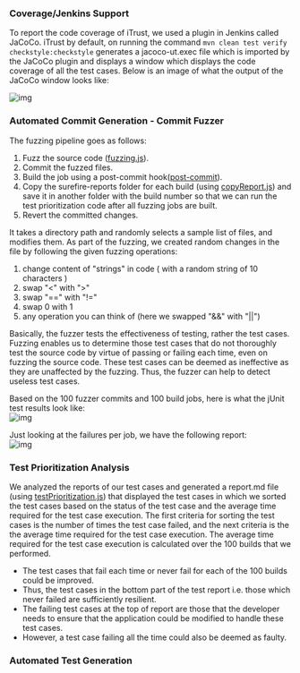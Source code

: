 ### Coverage/Jenkins Support
To report the code coverage of iTrust, we used a plugin in Jenkins called JaCoCo. iTrust by default, on running the command ```mvn clean test verify checkstyle:checkstyle``` generates a jacoco-ut.exec file which is imported by the JaCoCo plugin and displays a window which displays the code coverage of all the test cases. Below is an image of what the output of the JaCoCo window looks like: 

![img](https://github.ncsu.edu/rshah8/DevOps-Project/raw/m2/content/iTrust_JaCoCo.png)


### Automated Commit Generation - Commit Fuzzer
The fuzzing pipeline goes as follows:
1. Fuzz the source code ([fuzzing.js](https://github.ncsu.edu/rshah8/DevOps-Project/raw/m2/roles/iTrust-fuzzing/files/fuzzing.js)).
2. Commit the fuzzed files.
3. Build the job using a post-commit hook([post-commit](https://github.ncsu.edu/rshah8/DevOps-Project/raw/m2/roles/iTrust-fuzzing/templates/post-commit)).
4. Copy the surefire-reports folder for each build (using [copyReport.js](https://github.ncsu.edu/rshah8/DevOps-Project/raw/m2/roles/iTrust-fuzzing/templates/copyReport.js)) and save it in another folder with the build number so that we can run the test prioritization code after all fuzzing jobs are built.
4. Revert the committed changes.

It takes a directory path and randomly selects a sample list of files, and modifies them. As part of the fuzzing, we created random changes in the file by following the given fuzzing operations:

1. change content of "strings" in code ( with a random string of 10 characters )
2. swap "<" with ">"
3. swap "==" with "!="
4. swap 0 with 1
5. any operation you can think of (here we swapped "&&" with "||")

Basically, the fuzzer tests the effectiveness of testing, rather the test cases. Fuzzing enables us to determine those test cases that do not thoroughly test the source code by virtue of passing or failing each time, even on fuzzing the source code. These test cases can be deemed as ineffective as they are unaffected by the fuzzing. Thus, the fuzzer can help to detect useless test cases.  

Based on the 100 fuzzer commits and 100 build jobs, here is what the jUnit test results look like:   
![img](https://github.ncsu.edu/rshah8/DevOps-Project/raw/m2/content/100_fuzzer_test_results.png)  

Just looking at the failures per job, we have the following report:  
![img](https://github.ncsu.edu/rshah8/DevOps-Project/raw/m2/content/100_fuzzer_test_failures.png)  


### Test Prioritization Analysis
We analyzed the reports of our test cases and generated a report.md file (using [testPrioritization.js](https://github.ncsu.edu/rshah8/DevOps-Project/raw/m2/roles/iTrust-fuzzing/files/testPrioritization.js)) that displayed the test cases in which we sorted the test cases based on the status of the test case and the average time required for the test case execution. The first criteria for sorting the test cases is the number of times the test case failed, and the next criteria is the the average time required for the test case execution. The average time required for the test case execution is calculated over the 100 builds that we performed.   
* The test cases that fail each time or never fail for each of the 100 builds could be improved.  
* Thus, the test cases in the bottom part of the test report i.e. those which never failed are sufficiently resilient.  
* The failing test cases at the top of report are those that the developer needs to ensure that the application could be modified to handle these test cases.  
* However, a test case failing all the time could also be deemed as faulty.  



### Automated Test Generation

